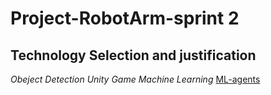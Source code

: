 # Project-RobotArm-sprint 2




## Technology Selection and justification

*Obeject Detection*
*Unity Game Machine Learning*
[ML-agents](https://github.com/Unity-Technologies/ml-agents)